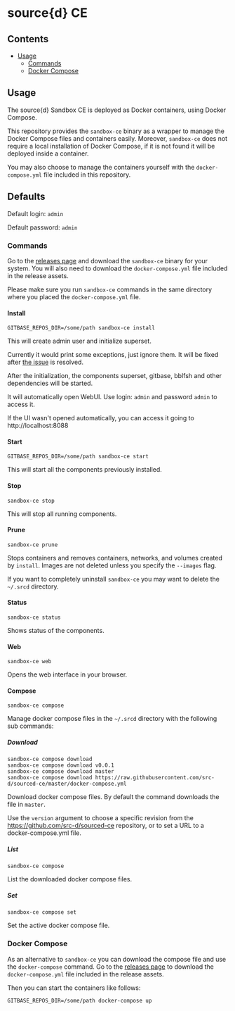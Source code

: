 # source{d} CE

## Contents

- [Usage](#usage)
  - [Commands](#commands)
  - [Docker Compose](#docker-compose)

## Usage

The source{d} Sandbox CE is deployed as Docker containers, using Docker Compose.

This repository provides the `sandbox-ce` binary as a wrapper to manage the Docker Compose files and containers easily. Moreover, `sandbox-ce` does not require a local installation of Docker Compose, if it is not found it will be deployed inside a container.

You may also choose to manage the containers yourself with the `docker-compose.yml` file included in this repository.

## Defaults

Default login: `admin`

Default password: `admin`

### Commands

Go to the [releases page](https://github.com/src-d/sourced-ce/releases) and download the `sandbox-ce` binary for your system. You will also need to download the `docker-compose.yml` file included in the release assets.

Please make sure you run `sandbox-ce` commands in the same directory where you placed the `docker-compose.yml` file.

#### Install

```
GITBASE_REPOS_DIR=/some/path sandbox-ce install
```

This will create admin user and initialize superset.

Currently it would print some exceptions, just ignore them. It will be fixed after [the issue](https://github.com/src-d/gitbase/issues/808) is resolved.

After the initialization, the components superset, gitbase, bblfsh and other dependencies will be started.

It will automatically open WebUI. Use login: `admin` and password `admin` to access it.

If the UI wasn't opened automatically, you can access it going to http://localhost:8088


#### Start

```
GITBASE_REPOS_DIR=/some/path sandbox-ce start
```

This will start all the components previously installed.

#### Stop

```
sandbox-ce stop
```

This will stop all running components.

#### Prune

```
sandbox-ce prune
```

Stops containers and removes containers, networks, and volumes created by `install`.
Images are not deleted unless you specify the `--images` flag.

If you want to completely uninstall `sandbox-ce` you may want to delete the `~/.srcd` directory.

#### Status

```
sandbox-ce status
```

Shows status of the components.

#### Web

```
sandbox-ce web
```

Opens the web interface in your browser.

#### Compose

```
sandbox-ce compose
```

Manage docker compose files in the `~/.srcd` directory with the following sub commands:

##### Download

```
sandbox-ce compose download
sandbox-ce compose download v0.0.1
sandbox-ce compose download master
sandbox-ce compose download https://raw.githubusercontent.com/src-d/sourced-ce/master/docker-compose.yml
```

Download docker compose files. By default the command downloads the file in `master`.

Use the `version` argument to choose a specific revision from the https://github.com/src-d/sourced-ce repository, or to set a URL to a docker-compose.yml file.

##### List

```
sandbox-ce compose
```

List the downloaded docker compose files.

##### Set

```
sandbox-ce compose set
```

Set the active docker compose file.

### Docker Compose

As an alternative to `sandbox-ce` you can download the compose file and use the `docker-compose` command. Go to the [releases page](https://github.com/src-d/sourced-ce/releases) to download the `docker-compose.yml` file included in the release assets.

Then you can start the containers like follows:

```shell
GITBASE_REPOS_DIR=/some/path docker-compose up
```
